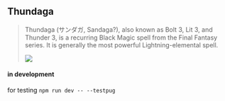 ## Thundaga
> Thundaga (サンダガ, Sandaga?), also known as Bolt 3, Lit 3, and Thunder 3, is a recurring Black Magic spell from the Final Fantasy series. It is generally the most powerful Lightning-elemental spell.
>  
> ![](http://www.kh2.co.uk/wp-content/uploads/2013/02/recom0221-14.jpg)


#### in development
for testing `npm run dev -- --testpug`
